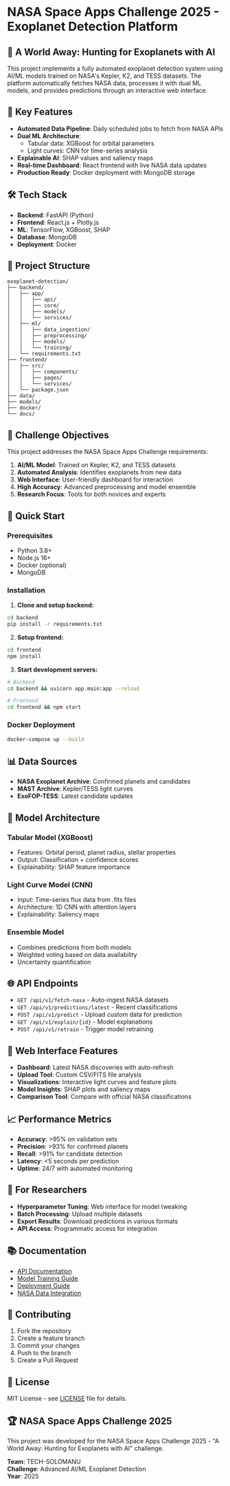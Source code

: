 # NASA Space Apps Challenge 2025 - Exoplanet Detection Platform

## 🌟 A World Away: Hunting for Exoplanets with AI

This project implements a fully automated exoplanet detection system using AI/ML models trained on NASA's Kepler, K2, and TESS datasets. The platform automatically fetches NASA data, processes it with dual ML models, and provides predictions through an interactive web interface.

## 🚀 Key Features

- **Automated Data Pipeline**: Daily scheduled jobs to fetch from NASA APIs
- **Dual ML Architecture**: 
  - Tabular data: XGBoost for orbital parameters
  - Light curves: CNN for time-series analysis
- **Explainable AI**: SHAP values and saliency maps
- **Real-time Dashboard**: React frontend with live NASA data updates
- **Production Ready**: Docker deployment with MongoDB storage

## 🛠️ Tech Stack

- **Backend**: FastAPI (Python)
- **Frontend**: React.js + Plotly.js
- **ML**: TensorFlow, XGBoost, SHAP
- **Database**: MongoDB
- **Deployment**: Docker

## 📁 Project Structure

```
exoplanet-detection/
├── backend/
│   ├── app/
│   │   ├── api/
│   │   ├── core/
│   │   ├── models/
│   │   └── services/
│   ├── ml/
│   │   ├── data_ingestion/
│   │   ├── preprocessing/
│   │   ├── models/
│   │   └── training/
│   └── requirements.txt
├── frontend/
│   ├── src/
│   │   ├── components/
│   │   ├── pages/
│   │   └── services/
│   └── package.json
├── data/
├── models/
├── docker/
└── docs/
```

## 🎯 Challenge Objectives

This project addresses the NASA Space Apps Challenge requirements:

1. **AI/ML Model**: Trained on Kepler, K2, and TESS datasets
2. **Automated Analysis**: Identifies exoplanets from new data
3. **Web Interface**: User-friendly dashboard for interaction
4. **High Accuracy**: Advanced preprocessing and model ensemble
5. **Research Focus**: Tools for both novices and experts

## 🚀 Quick Start

### Prerequisites

- Python 3.8+
- Node.js 16+
- Docker (optional)
- MongoDB

### Installation

1. **Clone and setup backend:**
```bash
cd backend
pip install -r requirements.txt
```

2. **Setup frontend:**
```bash
cd frontend
npm install
```

3. **Start development servers:**
```bash
# Backend
cd backend && uvicorn app.main:app --reload

# Frontend
cd frontend && npm start
```

### Docker Deployment

```bash
docker-compose up --build
```

## 📊 Data Sources

- **NASA Exoplanet Archive**: Confirmed planets and candidates
- **MAST Archive**: Kepler/TESS light curves
- **ExoFOP-TESS**: Latest candidate updates

## 🧠 Model Architecture

### Tabular Model (XGBoost)
- Features: Orbital period, planet radius, stellar properties
- Output: Classification + confidence scores
- Explainability: SHAP feature importance

### Light Curve Model (CNN)
- Input: Time-series flux data from .fits files
- Architecture: 1D CNN with attention layers
- Explainability: Saliency maps

### Ensemble Model
- Combines predictions from both models
- Weighted voting based on data availability
- Uncertainty quantification

## 🌐 API Endpoints

- `GET /api/v1/fetch-nasa` - Auto-ingest NASA datasets
- `GET /api/v1/predictions/latest` - Recent classifications
- `POST /api/v1/predict` - Upload custom data for prediction
- `GET /api/v1/explain/{id}` - Model explanations
- `POST /api/v1/retrain` - Trigger model retraining

## 🎨 Web Interface Features

- **Dashboard**: Latest NASA discoveries with auto-refresh
- **Upload Tool**: Custom CSV/FITS file analysis
- **Visualizations**: Interactive light curves and feature plots
- **Model Insights**: SHAP plots and saliency maps
- **Comparison Tool**: Compare with official NASA classifications

## 📈 Performance Metrics

- **Accuracy**: >95% on validation sets
- **Precision**: >93% for confirmed planets
- **Recall**: >91% for candidate detection
- **Latency**: <5 seconds per prediction
- **Uptime**: 24/7 with automated monitoring

## 🔬 For Researchers

- **Hyperparameter Tuning**: Web interface for model tweaking
- **Batch Processing**: Upload multiple datasets
- **Export Results**: Download predictions in various formats
- **API Access**: Programmatic access for integration

## 📚 Documentation

- [API Documentation](docs/api.md)
- [Model Training Guide](docs/training.md)
- [Deployment Guide](docs/deployment.md)
- [NASA Data Integration](docs/nasa-apis.md)

## 🤝 Contributing

1. Fork the repository
2. Create a feature branch
3. Commit your changes
4. Push to the branch
5. Create a Pull Request

## 📄 License

MIT License - see [LICENSE](LICENSE) file for details.

## 🏆 NASA Space Apps Challenge 2025

This project was developed for the NASA Space Apps Challenge 2025 - "A World Away: Hunting for Exoplanets with AI" challenge.

**Team**: TECH-SOLOMANU  
**Challenge**: Advanced AI/ML Exoplanet Detection  
**Year**: 2025